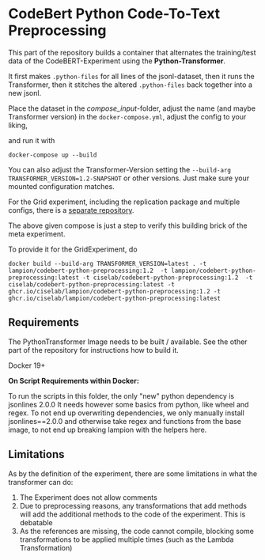 # CodeBert Python Code-To-Text Preprocessing 

This part of the repository builds a container that alternates the training/test data of the CodeBERT-Experiment using the **Python-Transformer**. 

It first makes `.python-files` for all lines of the jsonl-dataset, 
then it runs the Transformer, 
then it stitches the altered `.python-files` back together into a new jsonl.

Place the dataset in the *compose_input*-folder, 
adjust the name (and maybe Transformer version) in the `docker-compose.yml`, 
adjust the config to your liking, 

and run it with 

```
docker-compose up --build
```

You can also adjust the Transformer-Version setting the `--build-arg TRANSFORMER_VERSION=1.2-SNAPSHOT` or other versions. Just make sure your mounted configuration matches. 

For the Grid experiment, including the replication package and multiple configs, there is a [separate repository](../GridExperiment). 

The above given compose is just a step to verify this building brick of the meta experiment.    

To provide it for the GridExperiment, do 

```
docker build --build-arg TRANSFORMER_VERSION=latest . -t lampion/codebert-python-preprocessing:1.2  -t lampion/codebert-python-preprocessing:latest -t ciselab/codebert-python-preprocessing:1.2  -t ciselab/codebert-python-preprocessing:latest -t ghcr.io/ciselab/lampion/codebert-python-preprocessing:1.2 -t ghcr.io/ciselab/lampion/codebert-python-preprocessing:latest
```

## Requirements

The PythonTransformer Image needs to be built / available.
See the other part of the repository for instructions how to build it.

Docker 19+

**On Script Requirements within Docker:**

To run the scripts in this folder, the only "new" python dependency is jsonlines 2.0.0
It needs however some basics from python, like wheel and regex. 
To not end up overwriting dependencies, we only manually install jsonlines==2.0.0 and otherwise take regex and functions 
from the base image, to not end up breaking lampion with the helpers here.

## Limitations

As by the definition of the experiment, there are some limitations in what the transformer can do: 

1. The Experiment does not allow comments
2. Due to preprocessing reasons, any transformations that add methods will add the additional methods to the code of the experiment. This is debatable
3. As the references are missing, the code cannot compile, blocking some transformations to be applied multiple times (such as the Lambda Transformation)
